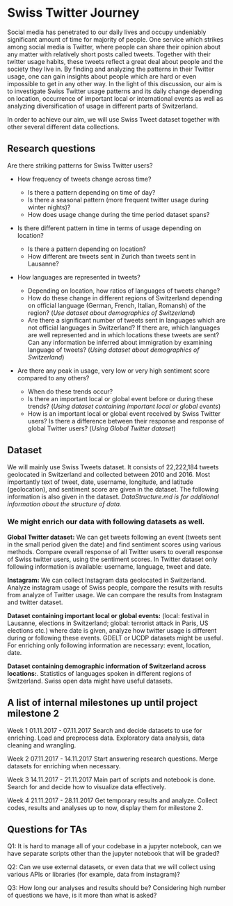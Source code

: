 # Swiss Twitter Journey

Social media has penetrated to our daily lives and occupy undeniably significant amount of time for majority of people. One service which strikes among social media is Twitter, where people can share their opinion about any matter with relatively short posts called tweets. Together with their twitter usage habits, these tweets reflect a great deal about people and the society they live in. By finding and analyzing the patterns in their Twitter usage, one can gain insights about people which are hard or even impossible to get in any other way. In the light of this discussion, our aim is to investigate Swiss Twitter usage patterns and its daily change depending on location, occurrence of important local or international events as well as analyzing diversification of usage in different parts of Switzerland.

In order to achieve our aim, we will use Swiss Tweet dataset together with other several different data collections.

## Research questions

Are there striking patterns for Swiss Twitter users?

* How frequency of tweets change across time? 
	* Is there a pattern depending on time of day? 
	* Is there a seasonal pattern (more frequent twitter usage during winter nights)? 
	* How does usage change during the time period dataset spans?

* Is there different pattern in time in terms of usage depending on location? 
	* Is there a pattern depending on location? 
	* How different are tweets sent in Zurich than tweets sent in Lausanne?

* How languages are represented in tweets?
	* Depending on location, how ratios of languages of tweets change?
	* How do these change in different regions of Switzerland depending on official language (German, French, Italian, Romansh) of the region? (*Use dataset about demographics of Switzerland*)
	* Are there a significant number of tweets sent in languages which are not official languages in Switzerland? If there are, which languages are well represented and in which locations these tweets are sent? Can any information be inferred about immigration by examining language of tweets? (*Using dataset about demographics of Switzerland*)
* Are there any peak in usage, very low or very high sentiment score compared to any others?
	* When do these trends occur?
	* Is there an important local or global event before or during these trends? (*Using dataset containing important local or global events*)
	* How is an important local or global event received by Swiss Twitter users? Is there a difference between their response and response of global Twitter users? (*Using Global Twitter dataset*)

## Dataset

We will mainly use Swiss Tweets dataset. It consists of 22,222,184 tweets geolocated in Switzerland and collected between 2010 and 2016. Most importantly text of tweet, date, username, longitude, and latitude (geolocation), and sentiment score are given in the dataset. The following information is also given in the dataset. *DataStructure.md is for additional information about the structure of data.*


### We might enrich our data with following datasets as well.


**Global Twitter dataset:** We can get tweets following an event (tweets sent in the small period given the date) and find sentiment scores using various methods. Compare overall response of all Twitter users to overall response of Swiss twitter users, using the sentiment scores. In Twitter dataset only following information is available: username, language, tweet and date.


**Instagram:** We can collect Instagram data geolocated in Switzerland. Analyze instagram usage of Swiss people, compare the results with results from analyze of Twitter usage. We can compare the results from Instagram and twitter dataset.


**Dataset containing important local or global events:** (local: festival in Lausanne, elections in Switzerland; global: terrorist attack in Paris, US elections etc.) where date is given, analyze how twitter usage is different during or following these events. GDELT or UCDP datasets might be useful. For enriching only following information are necessary: event, location, date.


**Dataset containing demographic information of Switzerland across locations:**. Statistics of languages spoken in different regions of Switzerland. Swiss open data might have useful datasets.

## A list of internal milestones up until project milestone 2
Week 1
01.11.2017 - 07.11.2017
Search and decide datasets to use for enriching.
Load and preprocess data.
Exploratory data analysis, data cleaning and wrangling.

Week 2
07.11.2017 - 14.11.2017
Start answering research questions.
Merge datasets for enriching when necessary.

Week 3
14.11.2017 - 21.11.2017
Main part of scripts and notebook is done.
Search for and decide how to visualize data effectively.

Week 4
21.11.2017 - 28.11.2017
Get temporary results and analyze.
Collect codes, results and analyses up to now, display them for milestone 2.


## Questions for TAs
Q1: It is hard to manage all of your codebase in a jupyter notebook, can we have separate scripts other than the jupyter notebook that will be graded? 

Q2: Can we use external datasets, or even data that we will collect using various APIs or libraries (for example, data from instagram)?

Q3: How long our analyses and results should be? Considering high number of questions we have, is it more than what is asked?
